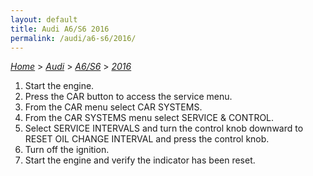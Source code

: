 ```yaml
---
layout: default
title: Audi A6/S6 2016
permalink: /audi/a6-s6/2016/
---
```

[*Home*](/) > [*Audi*](/audi/) > [*A6/S6*](/audi/a6-s6/) > [*2016*](/audi/a6-s6/2016/)

1. Start the engine.
2. Press the CAR button to access the service menu.
3. From the CAR menu select CAR SYSTEMS.
4. From the CAR SYSTEMS menu select SERVICE & CONTROL.
5. Select SERVICE INTERVALS and turn the control knob downward to RESET OIL CHANGE INTERVAL and press the control knob.
6. Turn off the ignition.
7. Start the engine and verify the indicator has been reset.